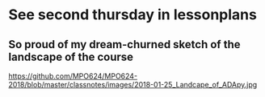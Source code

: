 # See second thursday in lessonplans

## So proud of my dream-churned sketch of the landscape of the course

https://github.com/MPO624/MPO624-2018/blob/master/classnotes/images/2018-01-25_Landcape_of_ADApy.jpg

